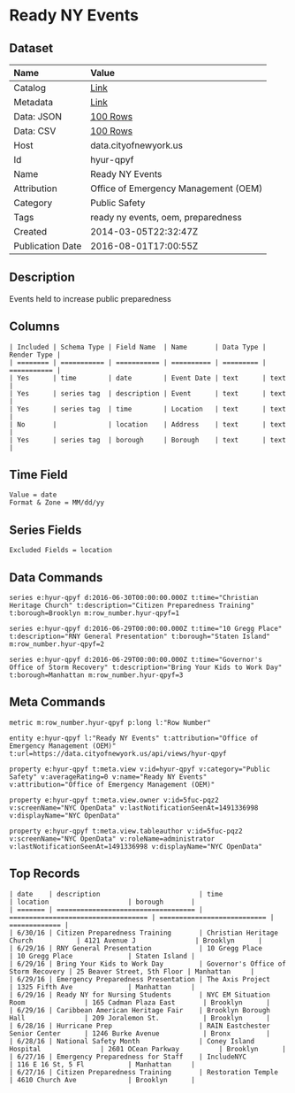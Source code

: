 # Ready NY Events

## Dataset

| Name | Value |
| :--- | :---- |
| Catalog | [Link](https://catalog.data.gov/dataset/ready-ny-events-d9877) |
| Metadata | [Link](https://data.cityofnewyork.us/api/views/hyur-qpyf) |
| Data: JSON | [100 Rows](https://data.cityofnewyork.us/api/views/hyur-qpyf/rows.json?max_rows=100) |
| Data: CSV | [100 Rows](https://data.cityofnewyork.us/api/views/hyur-qpyf/rows.csv?max_rows=100) |
| Host | data.cityofnewyork.us |
| Id | hyur-qpyf |
| Name | Ready NY Events |
| Attribution | Office of Emergency Management (OEM) |
| Category | Public Safety |
| Tags | ready ny events, oem, preparedness |
| Created | 2014-03-05T22:32:47Z |
| Publication Date | 2016-08-01T17:00:55Z |

## Description

Events held to increase public preparedness

## Columns

```ls
| Included | Schema Type | Field Name  | Name       | Data Type | Render Type |
| ======== | =========== | =========== | ========== | ========= | =========== |
| Yes      | time        | date        | Event Date | text      | text        |
| Yes      | series tag  | description | Event      | text      | text        |
| Yes      | series tag  | time        | Location   | text      | text        |
| No       |             | location    | Address    | text      | text        |
| Yes      | series tag  | borough     | Borough    | text      | text        |
```

## Time Field

```ls
Value = date
Format & Zone = MM/dd/yy
```

## Series Fields

```ls
Excluded Fields = location
```

## Data Commands

```ls
series e:hyur-qpyf d:2016-06-30T00:00:00.000Z t:time="Christian Heritage Church" t:description="Citizen Preparedness Training" t:borough=Brooklyn m:row_number.hyur-qpyf=1

series e:hyur-qpyf d:2016-06-29T00:00:00.000Z t:time="10 Gregg Place" t:description="RNY General Presentation" t:borough="Staten Island" m:row_number.hyur-qpyf=2

series e:hyur-qpyf d:2016-06-29T00:00:00.000Z t:time="Governor's Office of Storm Recovery" t:description="Bring Your Kids to Work Day" t:borough=Manhattan m:row_number.hyur-qpyf=3
```

## Meta Commands

```ls
metric m:row_number.hyur-qpyf p:long l:"Row Number"

entity e:hyur-qpyf l:"Ready NY Events" t:attribution="Office of Emergency Management (OEM)" t:url=https://data.cityofnewyork.us/api/views/hyur-qpyf

property e:hyur-qpyf t:meta.view v:id=hyur-qpyf v:category="Public Safety" v:averageRating=0 v:name="Ready NY Events" v:attribution="Office of Emergency Management (OEM)"

property e:hyur-qpyf t:meta.view.owner v:id=5fuc-pqz2 v:screenName="NYC OpenData" v:lastNotificationSeenAt=1491336998 v:displayName="NYC OpenData"

property e:hyur-qpyf t:meta.view.tableauthor v:id=5fuc-pqz2 v:screenName="NYC OpenData" v:roleName=administrator v:lastNotificationSeenAt=1491336998 v:displayName="NYC OpenData"
```

## Top Records

```ls
| date    | description                         | time                                | location                    | borough       | 
| ======= | =================================== | =================================== | =========================== | ============= | 
| 6/30/16 | Citizen Preparedness Training       | Christian Heritage Church           | 4121 Avenue J               | Brooklyn      | 
| 6/29/16 | RNY General Presentation            | 10 Gregg Place                      | 10 Gregg Place              | Staten Island | 
| 6/29/16 | Bring Your Kids to Work Day         | Governor's Office of Storm Recovery | 25 Beaver Street, 5th Floor | Manhattan     | 
| 6/29/16 | Emergency Preparedness Presentation | The Axis Project                    | 1325 Fifth Ave              | Manhattan     | 
| 6/29/16 | Ready NY for Nursing Students       | NYC EM Situation Room               | 165 Cadman Plaza East       | Brooklyn      | 
| 6/29/16 | Caribbean American Heritage Fair    | Brooklyn Borough Hall               | 209 Joralemon St.           | Brooklyn      | 
| 6/28/16 | Hurricane Prep                      | RAIN Eastchester Senior Center      | 1246 Burke Avenue           | Bronx         | 
| 6/28/16 | National Safety Month               | Coney Island Hospital               | 2601 OCean Parkway          | Brooklyn      | 
| 6/27/16 | Emergency Preparedness for Staff    | IncludeNYC                          | 116 E 16 St, 5 Fl           | Manhattan     | 
| 6/27/16 | Citizen Preparedness Training       | Restoration Temple                  | 4610 Church Ave             | Brooklyn      | 
```